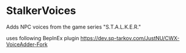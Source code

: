# StalkerVoices

Adds NPC voices from the game series "S.T.A.L.K.E.R."

uses following BepInEx plugin https://dev.sp-tarkov.com/JustNU/CWX-VoiceAdder-Fork
